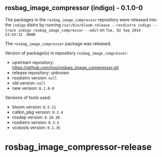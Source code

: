 ## rosbag_image_compressor (indigo) - 0.1.0-0

The packages in the `rosbag_image_compressor` repository were released into the `indigo` distro by running `/usr/bin/bloom-release --rosdistro indigo --track indigo rosbag_image_compressor --edit` on `Tue, 02 Sep 2014 23:43:32 -0000`

The `rosbag_image_compressor` package was released.

Version of package(s) in repository `rosbag_image_compressor`:
- upstream repository: https://github.com/ros/rosbag_image_compressor.git
- release repository: unknown
- rosdistro version: `null`
- old version: `null`
- new version: `0.1.0-0`

Versions of tools used:
- bloom version: `0.5.11`
- catkin_pkg version: `0.2.4`
- rosdep version: `0.10.30`
- rosdistro version: `0.3.5`
- vcstools version: `0.1.35`


rosbag_image_compressor-release
===============================
